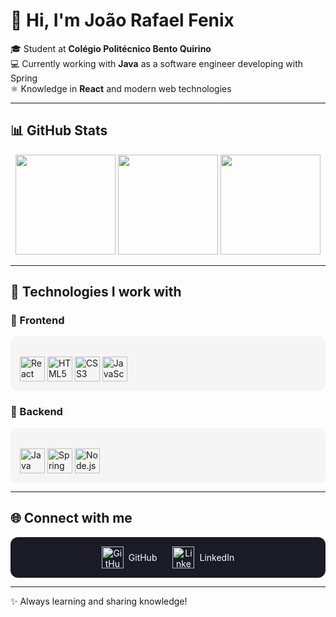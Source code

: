 # 👋 Hi, I'm João Rafael Fenix

🎓 Student at **Colégio Politécnico Bento Quirino**  
💻 Currently working with **Java** as a software engineer developing with Spring  
⚛️ Knowledge in **React** and modern web technologies  

---

## 📊 GitHub Stats

<div align="center">
  <img height="160em" src="https://github-readme-stats.vercel.app/api?username=joaorafaelpm&show_icons=true&theme=tokyonight&count_private=true"/>
  <img height="160em" src="https://github-readme-streak-stats.herokuapp.com/?user=joaorafaelpm&theme=tokyonight" />
  <img height="160em" src="https://github-readme-stats.vercel.app/api/top-langs/?username=joaorafaelpm&layout=compact&langs_count=7&theme=tokyonight"/>
</div>

---

## 🚀 Technologies I work with

### 🔹 Frontend
<div style="display: inline_block; background:#f5f5f5; padding:15px; border-radius:10px;"><br>
  <img align="center" alt="React" height="40" width="40" src="https://cdn.jsdelivr.net/gh/devicons/devicon/icons/react/react-original.svg"/>
  <img align="center" alt="HTML5" height="40" width="40" src="https://cdn.jsdelivr.net/gh/devicons/devicon/icons/html5/html5-original.svg"/>
  <img align="center" alt="CSS3" height="40" width="40" src="https://cdn.jsdelivr.net/gh/devicons/devicon/icons/css3/css3-original.svg"/>
  <img align="center" alt="JavaScript" height="40" width="40" src="https://cdn.jsdelivr.net/gh/devicons/devicon/icons/javascript/javascript-original.svg"/>
</div>

### 🔹 Backend
<div style="display: inline_block; background:#f5f5f5; padding:15px; border-radius:10px;"><br>
  <img align="center" alt="Java" height="40" width="40" src="https://cdn.jsdelivr.net/gh/devicons/devicon/icons/java/java-original.svg"/>
  <img align="center" alt="Spring" height="40" width="40" src="https://cdn.jsdelivr.net/gh/devicons/devicon/icons/spring/spring-original.svg"/>
  <img align="center" alt="Node.js" height="40" width="40" src="https://cdn.jsdelivr.net/gh/devicons/devicon/icons/nodejs/nodejs-original.svg"/>
</div>

---

## 🌐 Connect with me
<div align="center" style="background:#1a1b27; padding:15px; border-radius:12px; display:flex; justify-content:center; gap:25px;">

  <a href="https://github.com/joaorafaelpm" target="_blank" style="text-decoration:none; color:white;">
    <div style="display:flex; align-items:center; gap:8px;">
      <img src="https://cdn.jsdelivr.net/gh/devicons/devicon/icons/github/github-original.svg" width="35" height="35" alt="GitHub"/>
      <span>GitHub</span>
    </div>
  </a>

  <a href="https://linkedin.com/in/joão-rafael-pendezza-medeiros-10a9ba2b4" target="_blank" style="text-decoration:none; color:white;">
    <div style="display:flex; align-items:center; gap:8px;">
      <img src="https://cdn.jsdelivr.net/gh/devicons/devicon/icons/linkedin/linkedin-original.svg" width="35" height="35" alt="LinkedIn"/>
      <span>LinkedIn</span>
    </div>
  </a>

</div>

---

✨ Always learning and sharing knowledge!

